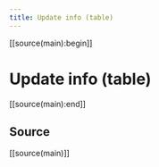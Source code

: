 ```yaml
---
title: Update info (table)
---
```

[[source(main):begin]]

# Update info (table)

<PluginFrontmatterUpdateInfoTable :new-threshold="14"/>

[[source(main):end]]


## Source

[[source(main)]]
